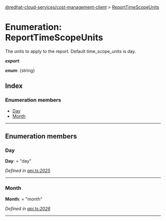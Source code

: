 [@redhat-cloud-services/cost-management-client](../README.md) > [ReportTimeScopeUnits](../enums/reporttimescopeunits.md)

# Enumeration: ReportTimeScopeUnits

The units to apply to the report. Default time\_scope\_units is day.

*__export__*: 

*__enum__*: {string}

## Index

### Enumeration members

* [Day](reporttimescopeunits.md#day)
* [Month](reporttimescopeunits.md#month)

---

## Enumeration members

<a id="day"></a>

###  Day

**Day**:  = "day"

*Defined in [api.ts:2025](https://github.com/rvsia/javascript-clients/blob/master/packages/cost-management/api.ts#L2025)*

___
<a id="month"></a>

###  Month

**Month**:  = "month"

*Defined in [api.ts:2026](https://github.com/rvsia/javascript-clients/blob/master/packages/cost-management/api.ts#L2026)*

___

